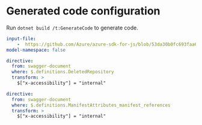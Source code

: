 # Generated code configuration

Run `dotnet build /t:GenerateCode` to generate code.

``` yaml
input-file:
    -  https://github.com/Azure/azure-sdk-for-js/blob/53da30b0fc693faa6d2a80f92033370194caa784/sdk/containerregistry/container-registry/swagger/containerregistry.json
model-namespace: false
```

``` yaml
directive:
  from: swagger-document
  where: $.definitions.DeletedRepository
  transform: >
    $["x-accessibility"] = "internal"
```

``` yaml
directive:
  from: swagger-document
  where: $.definitions.ManifestAttributes_manifest_references
  transform: >
    $["x-accessibility"] = "internal"
```
